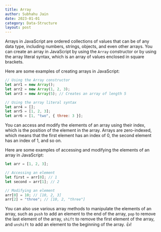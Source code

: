 ```yaml
---
title: Array
author: Subhahu Jain
date: 2023-01-01
category: Data-Structure
layout: post
---
```



Arrays in JavaScript are ordered collections of values that can be of any data type, including numbers, strings, objects, and even other arrays. You can create an array in JavaScript by using the `Array` constructor or by using the array literal syntax, which is an array of values enclosed in square brackets.

Here are some examples of creating arrays in JavaScript:

```js
// Using the Array constructor
let arr1 = new Array();
let arr2 = new Array(1, 2, 3);
let arr3 = new Array(5); // Creates an array of length 5

// Using the array literal syntax
let arr4 = [];
let arr5 = [1, 2, 3];
let arr6 = [1, "two", { three: 3 }];
```

You can access and modify the elements of an array using their index, which is the position of the element in the array. Arrays are zero-indexed, which means that the first element has an index of 0, the second element has an index of 1, and so on.

Here are some examples of accessing and modifying the elements of an array in JavaScript:

```js
let arr = [1, 2, 3];

// Accessing an element
let first = arr[0]; // 1
let second = arr[1]; // 2

// Modifying an element
arr[0] = 10; // [10, 2, 3]
arr[2] = "three"; // [10, 2, "three"]
```

You can also use various array methods to manipulate the elements of an array, such as `push` to add an element to the end of the array, `pop` to remove the last element of the array, `shift` to remove the first element of the array, and `unshift` to add an element to the beginning of the array.  :+1:!